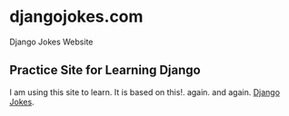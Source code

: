 # djangojokes.com
Django Jokes Website
## Practice Site for Learning Django
I am using this site to learn. It is based on this!. again. and again.
[Django Jokes](https://www.djangojokes.com).